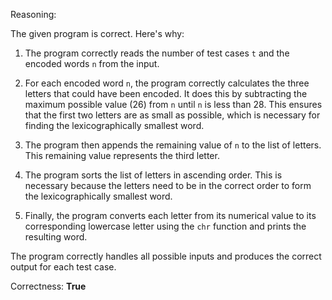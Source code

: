Reasoning:

The given program is correct. Here's why:

1. The program correctly reads the number of test cases `t` and the encoded words `n` from the input.

2. For each encoded word `n`, the program correctly calculates the three letters that could have been encoded. It does this by subtracting the maximum possible value (26) from `n` until `n` is less than 28. This ensures that the first two letters are as small as possible, which is necessary for finding the lexicographically smallest word.

3. The program then appends the remaining value of `n` to the list of letters. This remaining value represents the third letter.

4. The program sorts the list of letters in ascending order. This is necessary because the letters need to be in the correct order to form the lexicographically smallest word.

5. Finally, the program converts each letter from its numerical value to its corresponding lowercase letter using the `chr` function and prints the resulting word.

The program correctly handles all possible inputs and produces the correct output for each test case.

Correctness: **True**